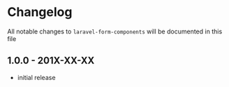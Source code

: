# Changelog

All notable changes to `laravel-form-components` will be documented in this file

## 1.0.0 - 201X-XX-XX

- initial release

